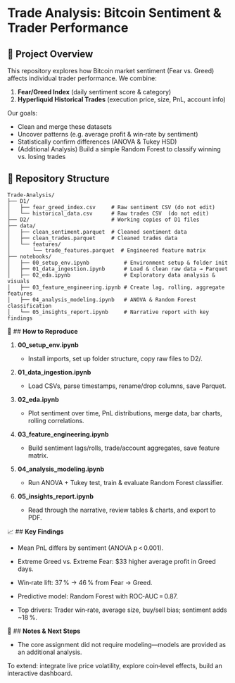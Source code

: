# Trade Analysis: Bitcoin Sentiment & Trader Performance

## 🚀 Project Overview  
This repository explores how Bitcoin market sentiment (Fear vs. Greed) affects individual trader performance. We combine:  
1. **Fear/Greed Index** (daily sentiment score & category)  
2. **Hyperliquid Historical Trades** (execution price, size, PnL, account info)

Our goals:  
- Clean and merge these datasets  
- Uncover patterns (e.g. average profit & win‑rate by sentiment)  
- Statistically confirm differences (ANOVA & Tukey HSD)  
- (Additional Analysis) Build a simple Random Forest to classify winning vs. losing trades  

## 📂 Repository Structure  
```text
Trade-Analysis/
├── D1/                          
│   ├── fear_greed_index.csv     # Raw sentiment CSV (do not edit)
│   └── historical_data.csv      # Raw trades CSV  (do not edit)
├── D2/                          # Working copies of D1 files
├── data/
│   ├── clean_sentiment.parquet  # Cleaned sentiment data
│   ├── clean_trades.parquet     # Cleaned trades data
│   └── features/
│       └── trade_features.parquet  # Engineered feature matrix
├── notebooks/
│   ├── 00_setup_env.ipynb           # Environment setup & folder init
│   ├── 01_data_ingestion.ipynb      # Load & clean raw data → Parquet
│   ├── 02_eda.ipynb                 # Exploratory data analysis & visuals
│   ├── 03_feature_engineering.ipynb # Create lag, rolling, aggregate features
│   ├── 04_analysis_modeling.ipynb   # ANOVA & Random Forest classification
│   └── 05_insights_report.ipynb     # Narrative report with key findings
```

📒 ## **How to Reproduce**
1. **00_setup_env.ipynb**

   - Install imports, set up folder structure, copy raw files to D2/.

2. **01_data_ingestion.ipynb**

   - Load CSVs, parse timestamps, rename/drop columns, save Parquet.

3. **02_eda.ipynb**

   - Plot sentiment over time, PnL distributions, merge data, bar charts, rolling correlations.

4. **03_feature_engineering.ipynb**

   - Build sentiment lags/rolls, trade/account aggregates, save feature matrix.

5. **04_analysis_modeling.ipynb**

   - Run ANOVA + Tukey test, train & evaluate Random Forest classifier.

6. **05_insights_report.ipynb**

   - Read through the narrative, review tables & charts, and export to PDF.

📈 ## **Key Findings**
- Mean PnL differs by sentiment (ANOVA p < 0.001).

- Extreme Greed vs. Extreme Fear: $33 higher average profit in Greed days.

- Win‑rate lift: 37 % → 46 % from Fear → Greed.

- Predictive model: Random Forest with ROC‑AUC = 0.87.

- Top drivers: Trader win‑rate, average size, buy/sell bias; sentiment adds ~18 %.

📝 ## **Notes & Next Steps**
- The core assignment did not require modeling—models are provided as an additional analysis.

To extend: integrate live price volatility, explore coin‑level effects, build an interactive dashboard.

